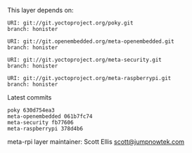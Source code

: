 This layer depends on:

    URI: git://git.yoctoproject.org/poky.git
    branch: honister

    URI: git://git.openembedded.org/meta-openembedded.git
    branch: honister

    URI: git://git.yoctoproject.org/meta-security.git
    branch: honister

    URI: git://git.yoctoproject.org/meta-raspberrypi.git
    branch: honister

Latest commits

    poky 630d754ea3
    meta-openembedded 061b7fc74
    meta-security fb77606
    meta-raspberrypi 378d4b6

meta-rpi layer maintainer: Scott Ellis <scott@jumpnowtek.com>

